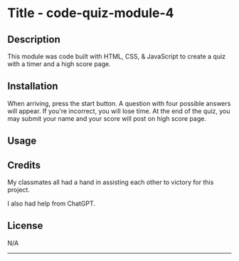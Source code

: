 # Title - code-quiz-module-4

## Description

This module was code built with HTML, CSS, & JavaScript to create a quiz with a timer and a high score page.

## Installation

When arriving, press the start button. A question with four possible answers will appear. If you're incorrect, you will lose time. At the end of the quiz, you may submit your name and your score will post on high score page.

## Usage


## Credits

My classmates all had a hand in assisting each other to victory for this project.

I also had help from ChatGPT.

## License

N/A

---
